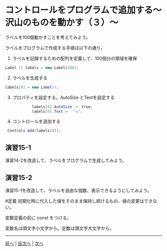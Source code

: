 # コントロールをプログラムで追加する～沢山のものを動かす（３）～
ラベルを100個動かすことを考えてみよう。

ラベルをプログラムで作成する手順は以下の通り。

1.	ラベルを記録するための配列を定義して、100個分の領域を確保

```cs
Label [] labels = new Label[100];
```

2.	ラベルを生成する

```cs
labels[0] = new Label();
```

3.	プロパティを設定する。AutoSize とTextを設定する

```cs
            labels[0].AutoSize　=　true;
            labels[0].Text = 　"★";
```

4.	コントロールを追加する

```cs
 Controls.Add(labels[0]);
```

## 演習15-1
演習14-2を改造して、ラベルをプログラムで生成してみよう。

## 演習15-2
演習15-1を改造して、ラベルを自由な個数、表示できるようにしてみよう。

#定義
初期化時に代入した値をそのまま保持し続けるもの、値の変更はできない。

変数定義の前に const をつける。

変数名は頭文字小文字から。定数は頭文字大文字から。

---

[前へ](14.md) | [目次へ](README.md#%E7%9B%AE%E6%AC%A1) | [次へ](16.md)
